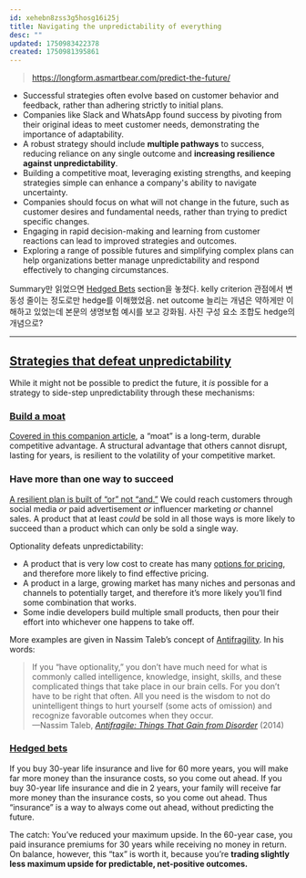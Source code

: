 ```yaml
---
id: xehebn8zss3g5hosg16i25j
title: Navigating the unpredictability of everything
desc: ""
updated: 1750983422378
created: 1750981395861
---
```


> https://longform.asmartbear.com/predict-the-future/

- Successful strategies often evolve based on customer behavior and feedback, rather than adhering strictly to initial plans.
- Companies like Slack and WhatsApp found success by pivoting from their original ideas to meet customer needs, demonstrating the importance of adaptability.
- A robust strategy should include **multiple pathways** to success, reducing reliance on any single outcome and **increasing resilience against unpredictability**.
- Building a competitive moat, leveraging existing strengths, and keeping strategies simple can enhance a company's ability to navigate uncertainty.
- Companies should focus on what will not change in the future, such as customer desires and fundamental needs, rather than trying to predict specific changes.
- Engaging in rapid decision-making and learning from customer reactions can lead to improved strategies and outcomes.
- Exploring a range of possible futures and simplifying complex plans can help organizations better manage unpredictability and respond effectively to changing circumstances.

Summary만 읽었으면 [Hedged Bets](https://longform.asmartbear.com/predict-the-future/#hedged-bets) section을 놓쳤다.
kelly criterion 관점에서 변동성 줄이는 정도로만 hedge를 이해했었음.
net outcome 늘리는 개념은 약하게만 이해하고 있었는데 본문의 생명보험 예시를 보고 강화됨.
사진 구성 요소 조합도 hedge의 개념으로?

---

## [Strategies that defeat unpredictability](https://longform.asmartbear.com/predict-the-future/#strategies-defeat-unpredictability)

While it might not be possible to predict the future, it _is_ possible for a strategy to side-step unpredictability through these mechanisms:

### [Build a moat](https://longform.asmartbear.com/predict-the-future/#build-moat)

[Covered in this companion article](https://longform.asmartbear.com/moats/), a “moat” is a long-term, durable competitive advantage. A structural advantage that others cannot disrupt, lasting for years, is resilient to the volatility of your competitive market.

### Have more than one way to succeed

[A resilient plan is built of “or” not “and.”](https://longform.asmartbear.com/capturing-luck/) We could reach customers through social media _or_ paid advertisement _or_ influencer marketing _or_ channel sales. A product that at least _could_ be sold in all those ways is more likely to succeed than a product which can only be sold a single way.

Optionality defeats unpredictability:

- A product that is very low cost to create has many [options for pricing](https://longform.asmartbear.com/pricing-determines-your-business-model/), and therefore more likely to find effective pricing.
- A product in a large, growing market has many niches and personas and channels to potentially target, and therefore it’s more likely you’ll find some combination that works.
- Some indie developers build multiple small products, then pour their effort into whichever one happens to take off.

More examples are given in Nassim Taleb’s concept of [Antifragility](https://en.wikipedia.org/wiki/Antifragility). In his words:

> If you “have optionality,” you don’t have much need for what is commonly called intelligence, knowledge, insight, skills, and these complicated things that take place in our brain cells. For you don’t have to be right that often. All you need is the wisdom to not do unintelligent things to hurt yourself (some acts of omission) and recognize favorable outcomes when they occur.  
> —Nassim Taleb, _[Antifragile: Things That Gain from Disorder](https://www.amazon.com/Antifragile-Things-That-Disorder-Incerto/dp/0812979680/?utm_source=longform.asmartbear.com&utm_campaign=longform.asmartbear.com&utm_medium=post)_ (2014)

### [Hedged bets](https://longform.asmartbear.com/predict-the-future/#hedged-bets)

If you buy 30-year life insurance and live for 60 more years, you will make far more money than the insurance costs, so you come out ahead. If you buy 30-year life insurance and die in 2 years, your family will receive far more money than the insurance costs, so you come out ahead. Thus “insurance” is a way to always come out ahead, without predicting the future.

The catch: You’ve reduced your maximum upside. In the 60-year case, you paid insurance premiums for 30 years while receiving no money in return. On balance, however, this “tax” is worth it, because you’re **trading slightly less maximum upside for predictable, net-positive outcomes.**
